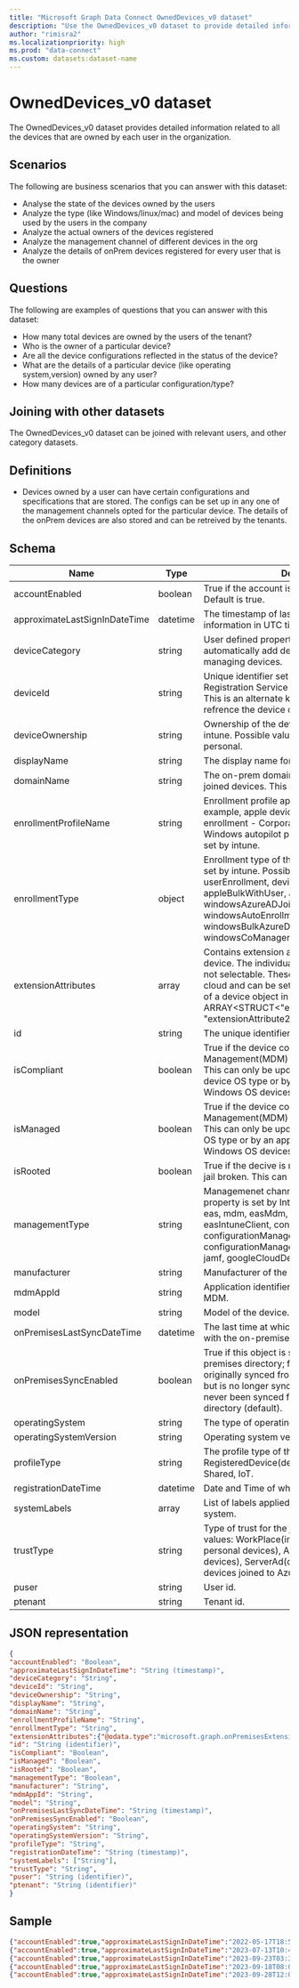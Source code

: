 ```yaml
---
title: "Microsoft Graph Data Connect OwnedDevices_v0 dataset"
description: "Use the OwnedDevices_v0 dataset to provide detailed information related to all the devices that are owned by each user in the organization."
author: "rimisra2"
ms.localizationpriority: high
ms.prod: "data-connect"
ms.custom: datasets:dataset-name
---
```


# OwnedDevices_v0 dataset

The OwnedDevices_v0 dataset provides detailed information related to all the devices that are owned by each user in the organization.

## Scenarios

The following are business scenarios that you can answer with this dataset:

- Analyse the state of the devices owned by the users
- Analyze the type (like Windows/linux/mac) and model of devices being used by the users in the company
- Analyze the actual owners of the devices registered
- Analyze the management channel of different devices in the org 
- Analyze the details of onPrem devices registered for every user that is the owner 

## Questions

The following are examples of questions that you can answer with this dataset:

- How many total devices are owned by the users of the tenant? 
- Who is the owner of a particular device? 
- Are all the device configurations reflected in the status of the device? 
- What are the details of a particular device (like operating system,version) owned by any user? 
- How many devices are of a particular configuration/type? 

## Joining with other datasets

The OwnedDevices_v0 dataset can be joined with relevant users, and other category datasets.

## Definitions

- Devices owned by a user can have certain configurations and specifications that are stored. The configs can be set up in any one of the management channels opted for the particular device. The details of the onPrem devices are also stored and can be retreived by the tenants. 

## Schema

| Name  | Type  |  Description  |  FilterOptions  |  FilterType  |
| ----------- | ----------- | ----------- | ----------- | ----------- |
| accountEnabled | boolean | True if the account is enabled, false otherwise. Default is true. | No | None |
| approximateLastSignInDateTime | datetime | The timestamp of last sign in that represents information in UTC time. | No | None |
| deviceCategory | string | User defined property set by intune to automatically add devices to groups and simplify managing devices. | No | None |
| deviceId | string | Unique identifier set by Azure Device Registration Service at the time of registration. This is an alternate key that can be used to refrence the device object. | No | None |
| deviceOwnership | string | Ownership of the device. This property is set by intune. Possible values are :- unkown, company, personal. | No | None |
| displayName | string | The display name for the device. | No | None |
| domainName | string | The on-prem domain name of hybrid azure AD joined devices. This property is set by intune. | No | None |
| enrollmentProfileName | string | Enrollment profile applied to the device. For example, apple device enrollment profile, Device enrollment - Corporate device identifilers, or Windows autopilot profile name. This property is set by intune. | No | None |
| enrollmentType | object | Enrollment type of the device. This property is set by intune. Possible values are :- unkown, userEnrollment, deviceEnrollmentManager, appleBulkWithUser, appleBulkWithoutUser, windowsAzureADJoin, windowsBulkuserless, windowsAutoEnrollment, windowsBulkAzureDomainJoin, windowsCoManagement. | No | None |
| extensionAttributes | array | Contains extension attributes 1-15 for the device. The individual extension attributes are not selectable. These properties are mastered in cloud and can be set during creation or update of a device object in Azure AD. FORMAT :- ARRAY<STRUCT<"extensionAttribute1":"String", "extensionAttribute2":"String", ... >> | No | None |
| id | string | The unique identifier of the device | No | None |
| isCompliant | boolean | True if the device complies with Mobile Device Management(MDM) policies;otherwise, false. This can only be updated by intune for any device OS type or by an approved MDM app for Windows OS devices. | No | None |
| isManaged | boolean  | True if the device complies with Mobile Device Management(MDM) policies; otherwise, false. This can only be update by intune for any device OS type or by an approved MDM app for Windows OS devices. | No | None |
| isRooted | boolean | True if the decive is rooted; false if the device is jail broken. This can only be updated by intune. | No | None |
| managementType | string | Managemenet channel of the device. This property is set by Intune. Possible values are :- eas, mdm, easMdm, intuneClient, easIntuneClient, configurationManagerClient, configurationManagerClientMdm, configurationManagerClientMdmEas, unkown, jamf, googleCloudDevicePolicyController | No | None |
| manufacturer | string | Manufacturer of the device. | No | None |
| mdmAppId | string | Application identifier used to register device into MDM. | No | None |
| model | string | Model of the device. | No | None |
| onPremisesLastSyncDateTime | datetime | The last time at which the object was synced with the on-premises directory. | No | None |
| onPremisesSyncEnabled | boolean | True if this object is synced from an on-premises directory; false if this object was originally synced from an on-premises directory but is no longer synced; null if this object has never been synced from an on-premises directory (default). | No | None |
| operatingSystem | string | The type of operating system on the device. | No | None |
| operatingSystemVersion | string | Operating system version of the device. | No | None |
| profileType | string | The profile type of the device. Possible values: RegisteredDevice(default), SecureVM, Printer, Shared, IoT. | No | None |
| registrationDateTime | datetime | Date and Time of when device was registered. | No | None |
| systemLabels | array | List of labels applied to the device by the system. | No | None |
| trustType | string | Type of trust for the joined device. Possible values: WorkPlace(indicates bring your own personal devices), AzureAd(Cloud only joined devices), ServerAd(on-premises domain joined devices joined to Azure AD). | No | None |
| puser | string | User id. | No |   None |
| ptenant | string |  Tenant id. | No  |  None |



## JSON representation

```json
{  
"accountEnabled": "Boolean",  
"approximateLastSignInDateTime": "String (timestamp)",  
"deviceCategory": "String",  
"deviceId": "String",  
"deviceOwnership": "String",  
"displayName": "String", 
"domainName": "String",  
"enrollmentProfileName": "String",  
"enrollmentType": "String", 
"extensionAttributes":{"@odata.type":"microsoft.graph.onPremisesExtensionAttributes"},  
"id": "String (identifier)",  
"isCompliant": "Boolean",  
"isManaged": "Boolean", 
"isRooted": "Boolean", 
"managementType": "Boolean",  
"manufacturer": "String",  
"mdmAppId": "String",  
"model": "String",  
"onPremisesLastSyncDateTime": "String (timestamp)", 
"onPremisesSyncEnabled": "Boolean",  
"operatingSystem": "String",  
"operatingSystemVersion": "String",  
"profileType": "String",  
"registrationDateTime": "String (timestamp)",  
"systemLabels": ["String"],  
"trustType": "String", 
"puser": "String (identifier)",  
"ptenant": "String (identifier)"
} 
```

## Sample

```json
{"accountEnabled":true,"approximateLastSignInDateTime":"2022-05-17T18:54:41Z","deviceCategory":null,"deviceId":"159be45a-02d9-4a4e-92ff-94f9dc02f9d6","deviceOwnership":null,"displayName":"KEVIN-DESKTOP","domainName":null,"enrollmentProfileName":null,"enrollmentType":null,"id":"de217b7e-0c67-4ca2-b5b7-868f506090ed","isCompliant":null,"isManaged":null,"isRooted":null,"managementType":null,"manufacturer":null,"mdmAppId":null,"model":null,"onPremisesLastSyncDateTime":null,"onPremisesSyncEnabled":null,"operatingSystem":"Windows","operatingSystemVersion":"10.0.22581.200","profileType":"RegisteredDevice","registrationDateTime":"2022-04-06T22:00:54Z","systemLabels":[],"trustType":"Workplace","extensionAttributes":{"extensionAttribute1":null,"extensionAttribute2":null,"extensionAttribute3":null,"extensionAttribute4":null,"extensionAttribute5":null,"extensionAttribute6":null,"extensionAttribute7":null,"extensionAttribute8":null,"extensionAttribute9":null,"extensionAttribute10":null,"extensionAttribute11":null,"extensionAttribute12":null,"extensionAttribute13":null,"extensionAttribute14":null,"extensionAttribute15":null},"puser":"X530bf91-e844-4369-a808-e0d12b1008cd","ptenant":"Xe56195d-f07c-44f0-8108-40e4352e3e74","pAdditionalInfo":null,"datarow":0,"userrow":0,"pagerow":0,"rowinformation":{"errorInformation":null,"userReturnedNoData":false,"isUserSummaryRow":false,"userHasCompleteData":false}}
{"accountEnabled":true,"approximateLastSignInDateTime":"2023-07-13T10:43:45Z","deviceCategory":null,"deviceId":"466093f4-0fcc-4a29-aacc-c8802d6938f0","deviceOwnership":"Personal","displayName":"AndroidForWork_8/1/2022_7:41 PM","domainName":null,"enrollmentProfileName":null,"enrollmentType":"UserEnrollment","id":"2046c453-e1ea-411d-b487-0a559226906f","isCompliant":false,"isManaged":false,"isRooted":false,"managementType":"MDM","manufacturer":"OnePlus","mdmAppId":null,"model":"ONEPLUS A6010","onPremisesLastSyncDateTime":null,"onPremisesSyncEnabled":null,"operatingSystem":"AndroidForWork","operatingSystemVersion":"11.0","profileType":"RegisteredDevice","registrationDateTime":"2022-08-01T19:41:33Z","systemLabels":[],"trustType":"Workplace","extensionAttributes":{"extensionAttribute1":null,"extensionAttribute2":null,"extensionAttribute3":null,"extensionAttribute4":null,"extensionAttribute5":null,"extensionAttribute6":null,"extensionAttribute7":null,"extensionAttribute8":null,"extensionAttribute9":null,"extensionAttribute10":null,"extensionAttribute11":null,"extensionAttribute12":null,"extensionAttribute13":null,"extensionAttribute14":null,"extensionAttribute15":null},"puser":"X530bf91-e844-4369-a808-e0d12b1008cd","ptenant":"Xe56195d-f07c-44f0-8108-40e4352e3e74","pAdditionalInfo":null,"datarow":0,"userrow":0,"pagerow":0,"rowinformation":{"errorInformation":null,"userReturnedNoData":false,"isUserSummaryRow":false,"userHasCompleteData":false}}
{"accountEnabled":true,"approximateLastSignInDateTime":"2023-09-23T03:30:35Z","deviceCategory":null,"deviceId":"a811a5be-cbb4-4f3c-9835-452e5cf317b6","deviceOwnership":"Company","displayName":"MININT-KQBUP7L","domainName":null,"enrollmentProfileName":null,"enrollmentType":"OnPremiseCoManaged","id":"f0c70379-25c6-4fa7-b9b8-8ccdc8aedf52","isCompliant":true,"isManaged":true,"isRooted":false,"managementType":"MDM","manufacturer":"LENOVO","mdmAppId":"54b943f8-d761-4f8d-151e-9cea1846db5a","model":"11EVS09B00","onPremisesLastSyncDateTime":"2022-08-03T17:29:45Z","onPremisesSyncEnabled":true,"operatingSystem":"Windows","operatingSystemVersion":"10.0.22621.2283","profileType":"RegisteredDevice","registrationDateTime":"2022-08-03T17:12:59Z","systemLabels":[],"trustType":"ServerAd","extensionAttributes":{"extensionAttribute1":null,"extensionAttribute2":null,"extensionAttribute3":null,"extensionAttribute4":null,"extensionAttribute5":null,"extensionAttribute6":null,"extensionAttribute7":null,"extensionAttribute8":null,"extensionAttribute9":null,"extensionAttribute10":null,"extensionAttribute11":null,"extensionAttribute12":null,"extensionAttribute13":null,"extensionAttribute14":null,"extensionAttribute15":null},"puser":"X530bf91-e844-4369-a808-e0d12b1008cd","ptenant":"Xe56195d-f07c-44f0-8108-40e4352e3e74","pAdditionalInfo":null,"datarow":0,"userrow":0,"pagerow":0,"rowinformation":{"errorInformation":null,"userReturnedNoData":false,"isUserSummaryRow":false,"userHasCompleteData":false}}
{"accountEnabled":true,"approximateLastSignInDateTime":"2023-09-18T08:08:13Z","deviceCategory":null,"deviceId":"c63edf8d-cad6-4666-80d3-7f4c958926c8","deviceOwnership":"Company","displayName":"DESKTOP-N6Q31CA","domainName":null,"enrollmentProfileName":null,"enrollmentType":"AzureDomainJoined","id":"f2ac0c58-a44d-4ee0-ae01-223a79abb433","isCompliant":true,"isManaged":true,"isRooted":false,"managementType":"MDM","manufacturer":"LENOVO","mdmAppId":"54b943f8-d761-4f8d-151e-9cea1846db5a","model":"20Y0S0282Y","onPremisesLastSyncDateTime":null,"onPremisesSyncEnabled":null,"operatingSystem":"Windows","operatingSystemVersion":"10.0.22621.2283","profileType":"RegisteredDevice","registrationDateTime":"2023-02-23T21:49:08Z","systemLabels":[],"trustType":"AzureAd","extensionAttributes":{"extensionAttribute1":null,"extensionAttribute2":null,"extensionAttribute3":null,"extensionAttribute4":null,"extensionAttribute5":null,"extensionAttribute6":null,"extensionAttribute7":null,"extensionAttribute8":null,"extensionAttribute9":null,"extensionAttribute10":null,"extensionAttribute11":null,"extensionAttribute12":null,"extensionAttribute13":null,"extensionAttribute14":null,"extensionAttribute15":null},"puser":"X530bf91-e844-4369-a808-e0d12b1008cd","ptenant":"Xe56195d-f07c-44f0-8108-40e4352e3e74","pAdditionalInfo":null,"datarow":0,"userrow":0,"pagerow":0,"rowinformation":{"errorInformation":null,"userReturnedNoData":false,"isUserSummaryRow":false,"userHasCompleteData":false}}
{"accountEnabled":true,"approximateLastSignInDateTime":"2023-09-28T12:00:00Z","deviceCategory":null,"deviceId":"c8ca294b-e9b7-4eb9-94c9-415b1edc2ef2","deviceOwnership":"Personal","displayName":"DESKTOP-PC","domainName":null,"enrollmentProfileName":null,"enrollmentType":"UserEnrollment","id":"d84c43ef-bf95-4341-85f6-e0d6d84f7c3f","isCompliant":false,"isManaged":false,"isRooted":false,"managementType":"MDM","manufacturer":"HP","mdmAppId":null,"model":"HP Pavilion Desktop TP01-1xxx","onPremisesLastSyncDateTime":null,"onPremisesSyncEnabled":null,"operatingSystem":"Windows","operatingSystemVersion":"10.0.22000.588","profileType":"RegisteredDevice","registrationDateTime":"2023-09-28T11:50:24Z","systemLabels":[],"trustType":"Workplace","extensionAttributes":{"extensionAttribute1":null,"extensionAttribute2":null,"extensionAttribute3":null,"extensionAttribute4":null,"extensionAttribute5":null,"extensionAttribute6":null,"extensionAttribute7":null,"extensionAttribute8":null,"extensionAttribute9":null,"extensionAttribute10":null,"extensionAttribute11":null,"extensionAttribute12":null,"extensionAttribute13":null,"extensionAttribute14":null,"extensionAttribute15":null},"puser":"X530bf91-e844-4369-a808-e0d12b1008cd","ptenant":"Xe56195d-f07c-44f0-8108-40e4352e3e74","pAdditionalInfo":null,"datarow":0,"userrow":0,"pagerow":0,"rowinformation":{"errorInformation":null,"userReturnedNoData":false,"isUserSummaryRow":false,"userHasCompleteData":false}} 
```